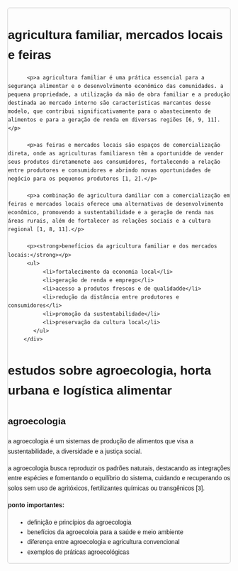 <!DOCTYPE html>
<html lang="pt-br">
<head>
   <meta charset="UTF-8">
   <title>agricultura familiar, mercados e feiras</title>
   <style>
       body {
           font-family: sans-serif;
           line-height: 1.6;
}
.container {
     max-width: 800px;
     margin: 20px auto;
     padding 20px;
     border: 1px solid #ccc;
     border-radius: 5px;
}
h1 {
     text-aling: center;
}
p {
     margin-bottom: 1rem;
}
ul {
     list-style-type: disc;
     margin-left: 20px;
}
.highlight {
     font-weighy: bold;
     color: #007bff;
}
</style>
</head>
<body>
     <div class="container">
          <h1>agricultura familiar, mercados locais e feiras</h1>

          <p>a agricultura familiar é uma prática essencial para a segurança alimentar e o desenvolvimento econômico das comunidades. a pequena propriedade, a utilização da mão de obra familiar e a produção destinada ao mercado interno são características marcantes desse modelo, que contribui significativamente para o abastecimento de alimentos e para a geração de renda em diversas regiões [6, 9, 11].</p>

          <p>as feiras e mercados locais são espaços de comercialização direta, onde as agriculturas familiaresn têm a oportunidde de vender seus produtos diretamenete aos consumidores, fortalecendo a relação entre produtores e consumidores e abrindo novas oportunidades de negócio para os pequenos produtores [1, 2].</p>

          <p>a combinação de agricultura damiliar com a comercialização em feiras e mercados locais oferece uma alternativas de desenvolvimento econômico, promovendo a sustentabilidade e a geração de renda nas áreas rurais, além de fortalecer as relações sociais e a cultura regional [1, 8, 11].</p>

          <p><strong>benefícios da agricultura familiar e dos mercados locais:</strong></p>
          <ul>
               <li>fortalecimento da economia local</li>
               <li>geração de renda e emprego</li>
               <li>acesso a produtos frescos e de qualidadde</li>
               <li>redução da distância entre produtores e consumidores</li>
               <li>promoção da sustentabilidade</li>
               <li>preservação da cultura local</li>
            </ul>
         </div>
<body>
</html>

<!DOCTYPE html>
<html lang="pt-br">
<head>
   <meta charset="UTF-8">
   <title>estudos sobre agroecologia, horta urbana e logística alimentar</title>
</head>
<body>

<h1>estudos sobre agroecologia, horta urbana e logística alimentar</h1>

<h2>agroecologia</h2>
<p>a agroecologia é um sistemas de produção de alimentos que visa a sustentabilidade, a diversidade e a justiça social. </p>
<p>a agroecologia busca reproduzir os padrões naturais, destacando as integrações entre espécies e fomentando o equilíbrio do sistema, cuidando e recuperando os solos sem uso de agritóxicos, fertilizantes químicas ou transgênicos [3].</p>
<p><strong>ponto importantes:</strong></p>
<ul>
   <li>definição e princípios da agroecologia</li>
   <li>benefícios da agroecoloia para a saúde e meio ambiente</li>
   <li>diferença entre agroecologia e agricultura convencional</li>
   <li>exemplos de práticas agroecológicas</li>
</ul>
      